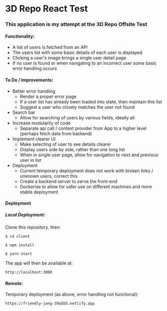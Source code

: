 # 3D Repo React Test

### This application is my attempt at the 3D Repo Offsite Test

#### Functionality:
* A list of users is fetched from an API
* The users list with some basic details of each user is displayed
* Clicking a user's image brings a single user detail page
* If no user is found or when navigating to an incorrect user some basic error handling occurs


#### To Do / Improvements:
* Better error handling
	- Render a proper error page
	- If a user list has already been loaded into state, then maintain this list
	- Suggest a user who closely matches the user not found
* Search bar
	- Allow for searching of users by various fields, ideally all
* Increase modularity of code
	- Separate api call / context provider from App to a higher level (perhaps fetch data from backend)
* Implement clearer UI
	- Make selecting of user to see details clearer
	- Display users side by side, rather than one long list
	- When in single user page, allow for navigation to next and previous user in list
* Deployment
	- Current temporary deployment does not work with broken links / unknown users, correct this
	- Create a backend server to serve the front-end
	- Dockerise to allow for safer use on different machines and more stable deployment


#### Deployment 
##### Local Deployment:
Clone this repository, then:

```
$ cd client

$ npm install

$ yarn start
```

The app will then be available at: 

```http://localhost:3000```

#### Remote:
Temporary deployment (as above, error handling not functional): 

```https://friendly-jang-39a5b5.netlify.app```